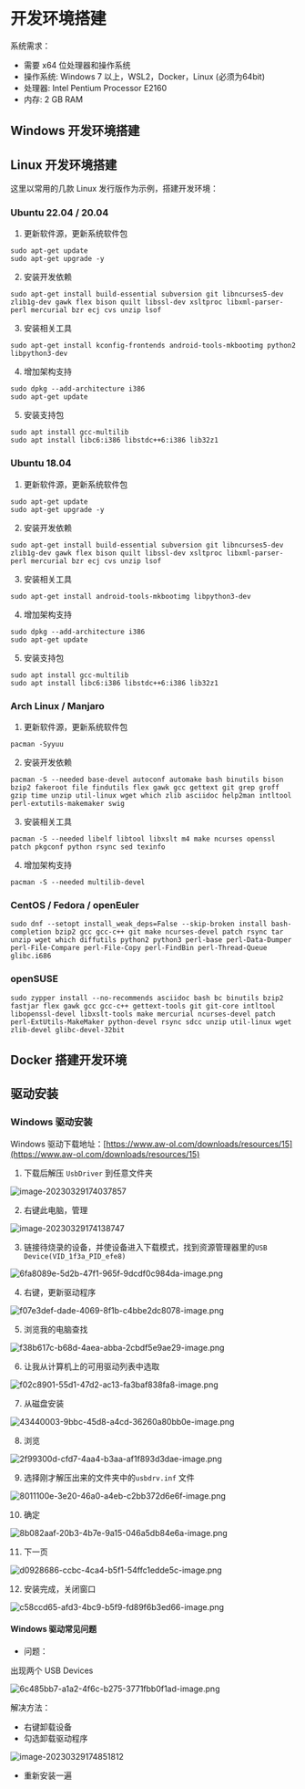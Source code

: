 # 开发环境搭建

系统需求：

- 需要 x64 位处理器和操作系统
- 操作系统: Windows 7 以上，WSL2，Docker，Linux (必须为64bit)
- 处理器: Intel Pentium Processor E2160
- 内存: 2 GB RAM

## Windows 开发环境搭建



## Linux 开发环境搭建

这里以常用的几款 Linux 发行版作为示例，搭建开发环境：

### Ubuntu 22.04 / 20.04

1. 更新软件源，更新系统软件包

```shell
sudo apt-get update
sudo apt-get upgrade -y
```

2. 安装开发依赖

```shell
sudo apt-get install build-essential subversion git libncurses5-dev zlib1g-dev gawk flex bison quilt libssl-dev xsltproc libxml-parser-perl mercurial bzr ecj cvs unzip lsof 
```

3. 安装相关工具

```shell
sudo apt-get install kconfig-frontends android-tools-mkbootimg python2 libpython3-dev 
```

4. 增加架构支持

```shell
sudo dpkg --add-architecture i386
sudo apt-get update
```

5. 安装支持包

```shell
sudo apt install gcc-multilib 
sudo apt install libc6:i386 libstdc++6:i386 lib32z1
```

### Ubuntu 18.04
1. 更新软件源，更新系统软件包

```shell
sudo apt-get update
sudo apt-get upgrade -y
```

2. 安装开发依赖

```shell
sudo apt-get install build-essential subversion git libncurses5-dev zlib1g-dev gawk flex bison quilt libssl-dev xsltproc libxml-parser-perl mercurial bzr ecj cvs unzip lsof 
```

3. 安装相关工具

```shell
sudo apt-get install android-tools-mkbootimg libpython3-dev 
```

4. 增加架构支持

```shell
sudo dpkg --add-architecture i386
sudo apt-get update
```

5. 安装支持包

```shell
sudo apt install gcc-multilib 
sudo apt install libc6:i386 libstdc++6:i386 lib32z1
```

### Arch Linux / Manjaro

1. 更新软件源，更新系统软件包

```shell
pacman -Syyuu
```

2. 安装开发依赖

```shell
pacman -S --needed base-devel autoconf automake bash binutils bison bzip2 fakeroot file findutils flex gawk gcc gettext git grep groff gzip time unzip util-linux wget which zlib asciidoc help2man intltool perl-extutils-makemaker swig 
```

3. 安装相关工具

```shell
pacman -S --needed libelf libtool libxslt m4 make ncurses openssl patch pkgconf python rsync sed texinfo
```

4. 增加架构支持

```shell
pacman -S --needed multilib-devel
```

### CentOS / Fedora / openEuler

```shell
sudo dnf --setopt install_weak_deps=False --skip-broken install bash-completion bzip2 gcc gcc-c++ git make ncurses-devel patch rsync tar unzip wget which diffutils python2 python3 perl-base perl-Data-Dumper perl-File-Compare perl-File-Copy perl-FindBin perl-Thread-Queue glibc.i686
```

### openSUSE

```shell
sudo zypper install --no-recommends asciidoc bash bc binutils bzip2 fastjar flex gawk gcc gcc-c++ gettext-tools git git-core intltool libopenssl-devel libxslt-tools make mercurial ncurses-devel patch perl-ExtUtils-MakeMaker python-devel rsync sdcc unzip util-linux wget zlib-devel glibc-devel-32bit
```

## Docker 搭建开发环境



## 驱动安装

### Windows 驱动安装

Windows 驱动下载地址：[https://www.aw-ol.com/downloads/resources/15](https://www.aw-ol.com/downloads/resources/15)

1. 下载后解压 `UsbDriver` 到任意文件夹

![image-20230329174037857](assets/post/prepare_dev_env/image-20230329174037857.png)

2. 右键此电脑，管理

![image-20230329174138747](assets/post/prepare_dev_env/image-20230329174138747.png)

3. 链接待烧录的设备，并使设备进入下载模式，找到资源管理器里的`USB Device(VID_1f3a_PID_efe8)`

![6fa8089e-5d2b-47f1-965f-9dcdf0c984da-image.png](assets/post/prepare_dev_env/1648732462492-6fa8089e-5d2b-47f1-965f-9dcdf0c984da-image.png)

4. 右键，更新驱动程序

![f07e3def-dade-4069-8f1b-c4bbe2dc8078-image.png](assets/post/prepare_dev_env/1648732531793-f07e3def-dade-4069-8f1b-c4bbe2dc8078-image.png)

5. 浏览我的电脑查找

![f38b617c-b68d-4aea-abba-2cbdf5e9ae29-image.png](assets/post/prepare_dev_env/1648732573134-f38b617c-b68d-4aea-abba-2cbdf5e9ae29-image.png)

6. 让我从计算机上的可用驱动列表中选取

![f02c8901-55d1-47d2-ac13-fa3baf838fa8-image.png](assets/post/prepare_dev_env/1648732593215-f02c8901-55d1-47d2-ac13-fa3baf838fa8-image.png)

7. 从磁盘安装

![43440003-9bbc-45d8-a4cd-36260a80bb0e-image.png](assets/post/prepare_dev_env/1648732623019-43440003-9bbc-45d8-a4cd-36260a80bb0e-image.png)

8. 浏览

![2f99300d-cfd7-4aa4-b3aa-af1f893d3dae-image.png](assets/post/prepare_dev_env/1648732646080-2f99300d-cfd7-4aa4-b3aa-af1f893d3dae-image.png)

9. 选择刚才解压出来的文件夹中的`usbdrv.inf` 文件

![8011100e-3e20-46a0-a4eb-c2bb372d6e6f-image.png](assets/post/prepare_dev_env/1648732680712-8011100e-3e20-46a0-a4eb-c2bb372d6e6f-image.png)

10. 确定

![8b082aaf-20b3-4b7e-9a15-046a5db84e6a-image.png](assets/post/prepare_dev_env/1648732725713-8b082aaf-20b3-4b7e-9a15-046a5db84e6a-image.png)

11. 下一页

![d0928686-ccbc-4ca4-b5f1-54ffc1edde5c-image.png](assets/post/prepare_dev_env/1648732741539-d0928686-ccbc-4ca4-b5f1-54ffc1edde5c-image.png)

12. 安装完成，关闭窗口

![c58ccd65-afd3-4bc9-b5f9-fd89f6b3ed66-image.png](assets/post/prepare_dev_env/1648732760111-c58ccd65-afd3-4bc9-b5f9-fd89f6b3ed66-image.png)

#### Windows 驱动常见问题

- 问题：

出现两个 USB Devices

![6c485bb7-a1a2-4f6c-b275-3771fbb0f1ad-image.png](assets/post/prepare_dev_env/1660320391935-6c485bb7-a1a2-4f6c-b275-3771fbb0f1ad-image.png)

解决方法：

- 右键卸载设备
- 勾选卸载驱动程序

![image-20230329174851812](assets/post/prepare_dev_env/image-20230329174851812.png)

- 重新安装一遍
